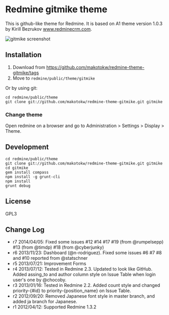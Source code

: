 Redmine gitmike theme
==============

This is github-like theme for Redmine.
It is based on A1 theme version 1.0.3 by Kirill Bezrukov www.redminecrm.com.

[screenshot1]: http://dl.dropbox.com/u/8932138/screenshot/gitmike/gitmike_2013-07-12_0706.png "gitmike screenshot"

![gitmike screenshot][screenshot1]

## Installation

1. Download from https://github.com/makotokw/redmine-theme-gitmike/tags
1. Move to `redmine/public/theme/gitmike`

Or by using git:

```
cd redmine/public/theme
git clone git://github.com/makotokw/redmine-theme-gitmike.git gitmike
```

### Change theme

Open redmine on a browser and go to Administration > Settings > Display > Theme.

## Development

```
cd redmine/public/theme
git clone git://github.com/makotokw/redmine-theme-gitmike.git gitmike
cd gitmike
gem install compass
npm install -g grunt-cli
npm install
grunt debug
```

## License

GPL3

## Change Log

* r7 2014/04/05: Fixed some issues #12 #14 #17 #19 (from @rumpelsepp) #13 (from @timdp) #18 (from @cyberjunky)
* r6 2013/11/23: Dashboard (@n-rodriguez). Fixed some issues #6 #7 #8 and #10 reported from @statschner
* r5 2013/07/21: Improvement Forms
* r4 2013/07/12: Tested in Redmine 2.3. Updated to look like GitHub. Added assing_to and author column style on Issue Table when login user's one by @chocoby.
* r3 2013/01/16: Tested in Redmine 2.2. Added count style and changed priority-{#id} to priority-{position_name} on Issue Table.
* r2 2012/09/20: Removed Japanese font style in master branch, and added ja branch for Japanese.
* r1 2012/04/12: Supported Redmine 1.3.2
